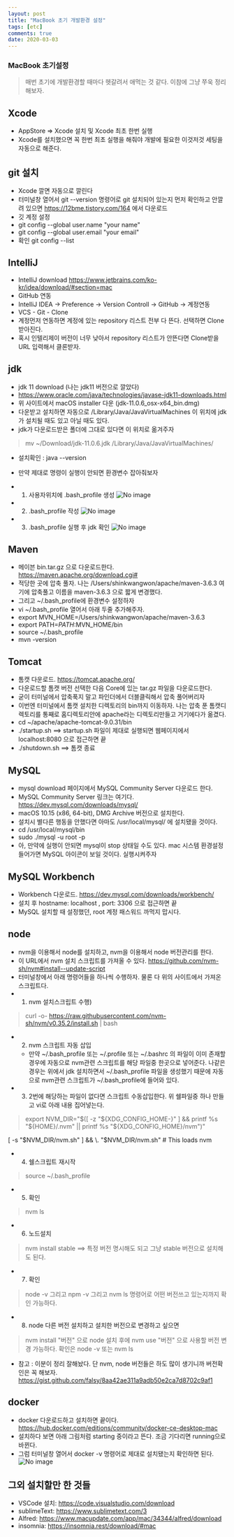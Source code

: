 ```yaml
---
layout: post
title: "MacBook 초기 개발환경 설정"
tags: [etc]
comments: true
date: 2020-03-03
---
```


### MacBook 초기설정
> 매번 초기에 개발환경할 때마다 헷갈려서 애먹는 것 같다. 이참에 그냥 쭈욱 정리해보자.

## Xcode
- AppStore => Xcode 설치 및 Xcode 최초 한번 실행
- Xcode를 설치했으면 꼭 한번 최초 실행을 해줘야 개발에 필요한 이것저것 세팅을 자동으로 해준다.

## git 설치
- Xcode 깔면 자동으로 깔린다
- 터미널창 열어서 git --version 명령어로 git 설치되어 있는지 먼저 확인하고 안깔려 있으면 <https://12bme.tistory.com/164> 에서 다운로드
- 깃 계정 설정
- git config --global user.name "your name"
- git config --global user.email "your email"
- 확인 git config --list


## IntelliJ
- IntelliJ download <https://www.jetbrains.com/ko-kr/idea/download/#section=mac>
- GitHub 연동
- IntelliJ IDEA -> Preference -> Version Controll -> GitHub -> 계정연동
- VCS - Git - Clone
- 계정먼저 연동하면 계정에 있는 repository 리스트 전부 다 뜬다. 선택하면 Clone 받아진다.
- 혹시 인텔리제이 버전이 너무 낮아서 repository 리스트가 안뜬다면 Clone받을 URL 입력해서 클론받자.

## jdk
- jdk 11 download (나는 jdk11 버전으로 깔았다)
- <https://www.oracle.com/java/technologies/javase-jdk11-downloads.html>
- 위 사이트에서 macOS installer 다운 (jdk-11.0.6_osx-x64_bin.dmg)
- 다운받고 설치하면 자동으로 /Library/Java/JavaVirtualMachines 이 위치에 jdk가 설치될 때도 있고 아닐 때도 있다.
- jdk가 다운로드받은 폴더에 그대로 있다면 이 위치로 옮겨주자
> mv ~/Download/jdk-11.0.6.jdk /Library/Java/JavaVirtualMachines/
- 설치확인 :  java --version
- 만약 제대로 명령이 실행이 안되면 환경변수 잡아줘보자
- 1) 사용자위치에 .bash_profile 생성 
![No image](/assets/posts/20200303/jdk1.png)

- 2) .bash_profile 작성
![No image](/assets/posts/20200303/jdk2.png)

- 3) .bash_profile 실행 후 jdk 확인
![No image](/assets/posts/20200303/jdk3.png)


## Maven
- 메이븐 bin.tar.gz 으로 다운로드한다. <https://maven.apache.org/download.cgi#>
- 적당한 곳에 압축 풀자. 나는 /Users/shinkwangwon/apache/maven-3.6.3 여기에 압축풀고 이름을 maven-3.6.3 으로 짧게 변경했다.
- 그리고 ~/.bash_profile에 환경변수 설정하자
- vi ~/.bash_profile 열어서 아래 두줄 추가해주자.
- export MVN_HOME=/Users/shinkwangwon/apache/maven-3.6.3
- export PATH=${PATH}:$MVN_HOME/bin
- source ~/.bash_profile
- mvn -version 


## Tomcat
- 톰캣 다운로드. <https://tomcat.apache.org/>
- 다운로드할 톰캣 버전 선택한 다음 Core에 있는 tar.gz 파일을 다운로드한다.
- 굳이 터미널에서 압축푹지 말고 파인더에서 더블클릭해서 압축 풀어버리자
- 이번엔 터미널에서 톰캣 설치한 디렉토리의 bin까지 이동하자. 나는 압축 푼 톰캣디렉토리를 통째로 홈디렉토리안에 apache라는 디렉토리만들고 거기에다가 옮겼다.
- cd ~/apache/apache-tomcat-9.0.31/bin
- ./startup.sh  ==> startup.sh 파일이 제대로 실행되면 웹페이지에서 localhost:8080 으로 접근하면 끝
- ./shutdown.sh   ==> 톰캣 종료

## MySQL
- mysql download 페이지에서 MySQL Community Server 다운로드 한다.
- MySQL Community Server 링크는 여기다. <https://dev.mysql.com/downloads/mysql/>
- macOS 10.15 (x86, 64-bit), DMG Archive 버전으로 설치한다.
- 설치시 별다른 행동을 안했다면 아마도 /usr/local/mysql/ 에 설치됐을 것이다.
- cd /usr/local/mysql/bin
- sudo ./mysql -u root -p 
- 아, 만약에 실행이 안되면 mysql이 stop 상태일 수도 있다. mac 시스템 환경설정 들어가면 MySQL 아이콘이 보일 것이다. 실행시켜주자

## MySQL Workbench
- Workbench 다운로드. <https://dev.mysql.com/downloads/workbench/>
- 설치 후 hostname: localhost , port: 3306 으로 접근하면 끝
- MySQL 설치할 때 설정했던, root 계정 패스워드 까먹지 맙시다.

## node
- nvm을 이용해서 node를 설치하고, nvm을 이용해서 node 버전관리를 한다.
- 이 URL에서 nvm 설치 스크립트를 가져올 수 있다. <https://github.com/nvm-sh/nvm#install--update-script>
- 터미널창에서 아래 명령어들을 하나씩 수행하자. 물론 다 위의 사이트에서 가져온 스크립트다.
- 1) nvm 설치스크립트 수행)
> curl -o- https://raw.githubusercontent.com/nvm-sh/nvm/v0.35.2/install.sh \| bash

- 2) nvm 스크립트 자동 삽입 
  * 만약 ~/.bash_profile 또는 ~/.profile  또는 ~/.bashrc 의 파일이 이미 존재할 경우에 자동으로 nvm관련 스크립트를 해당 파일중 한곳으로 넣어준다. 나같은 경우는 위에서 jdk 설치하면서 ~/.bash_profile 파일을 생성했기 때문에 자동으로 nvm관련 스크립트가 ~/.bash_profile에 들어와 있다. 

- 3) 2번에 해당하는 파일이 없다면 스크립트 수동삽입한다. 위 쉘파일중 하나 만들고 vi로 아래 내용 집어넣는다.
> export NVM_DIR="$([ -z "${XDG_CONFIG_HOME-}" ] && printf %s "${HOME}/.nvm" || printf %s "${XDG_CONFIG_HOME}/nvm")"  

[ -s "$NVM_DIR/nvm.sh" ] && \. "$NVM_DIR/nvm.sh" # This loads nvm

- 4) 쉘스크립트 재시작
> source ~/.bash_profile

- 5) 확인
> nvm ls

- 6) 노드설치
> nvm install stable  ==> 특정 버전 명시해도 되고 그냥 stable 버전으로 설치해도 된다.

- 7) 확인
> node -v  그리고  npm -v  그리고  nvm ls 명령어로 어떤 버전쓰고 있는지까지 확인 가능하다.

- 8) node 다른 버전 설치하고 설치한 버전으로 변경하고 싶으면
> nvm install "버전" 으로 node 설치 후에 nvm use "버전" 으로 사용할 버전 변경 가능하다. 확인은 node -v 또는 nvm ls

- 참고 : 이분이 정리 잘해놨다. 단 nvm, node 버전들은 하도 많이 생기니까 버전확인은 꼭 해보자. <https://gist.github.com/falsy/8aa42ae311a9adb50e2ca7d8702c9af1>

## docker
- docker 다운로드하고 설치하면 끝이다. <https://hub.docker.com/editions/community/docker-ce-desktop-mac>
- 설치하다 보면 아래 그림처럼 starting 중이라고 뜬다. 조금 기다리면 running으로 바뀐다.
- 그럼 터미널창 열어서 docker -v 명령어로 제대로 설치됐는지 확인하면 된다.
![No image](/assets/posts/20200303/docker1.png)

## 그외 설치할만 한 것들
- VSCode 설치: <https://code.visualstudio.com/download>
- sublimeText: <https://www.sublimetext.com/3>
- Alfred: <https://www.macupdate.com/app/mac/34344/alfred/download>
- insomnia: <https://insomnia.rest/download/#mac>
